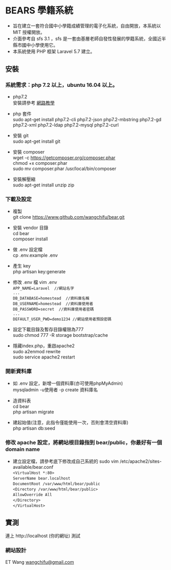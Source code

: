 # BEARS 學籍系統
- 旨在建立一套符合國中小學籍成績管理的電子化系統，自由開放，本系統以 MIT 授權開放。
- 介面參考自 sfs 3.1 ，sfs 是一套由基層老師自發性發展的學籍系統，全國近半縣市國中小學使用它。
- 本系統使用 PHP 框架 Laravel 5.7 建立。

## 安裝
### 系統需求：php 7.2 以上，ubuntu 16.04 以上。
- php7.2  
安裝請參考 [網路教學](https://blog.johnsonlu.org/install-or-upgrade-php-7-2-on-ubuntu/)

- php 套件  
sudo apt-get install php7.2-cli php7.2-json php7.2-mbstring php7.2-gd php7.2-xml php7.2-ldap php7.2-mysql php7.2-curl

- 安裝 git  
sudo apt-get install git

- 安裝 composer  
wget -c https://getcomposer.org/composer.phar  
chmod +x composer.phar  
sudo mv composer.phar /usr/local/bin/composer  

- 安裝解壓縮  
sudo apt-get install unzip zip

### 下載及設定
- 複製  
git clone https://www.github.com/wangchifu/bear.git

- 安裝 vendor 目錄  
cd bear  
composer install 

- 做 .env 設定檔  
cp .env.example .env

- 產生 key  
php artisan key:generate

- 修改 .env 檔
vim .env  
`APP_NAME=Laravel  //網站名字`  
`...`  
`DB_DATABASE=homestead  //資料庫名稱`  
`DB_USERNAME=homestead  //資料庫使用者`  
`DB_PASSWORD=secret  //資料庫使用者密碼`  
`...`  
`DEFAULT_USER_PWD=demo1234 //網站使用者預設密碼`  

- 設定下載目錄及暫存目錄權限為777  
sudo chmod 777 -R storage bootstrap/cache

- 隱藏index.php，重啟apache2  
sudo a2enmod rewrite  
sudo service apache2 restart  

### 開新資料庫
- 如 .env 設定，新增一個資料庫(亦可使用phpMyAdmin)  
mysqladmin -u使用者 -p create 資料庫名  

- 造資料表  
cd bear  
php artisan migrate  

- 建起始值(注意，此指令僅能使用一次，否則會清空資料庫)  
php artisan db:seed

### 修改 apache 設定，將網站根目錄指到 bear/public，你最好有一個 domain name
- 建立設定檔，請參考底下修改成自己系統的
sudo vim /etc/apache2/sites-available/bear.conf  
`<VirtualHost *:80>  `  
        `ServerName bear.localhost`  
        `DocumentRoot /var/www/html/bear/public`  
        `<Directory /var/www/html/bear/public>`  
          `AllowOverride All`  
        `</Directory>`  
`</VirtualHost>`  

## 實測  
連上 http://localhost (你的網址) 測試

### 網站設計  
ET Wang wangchifu@gmail.com
